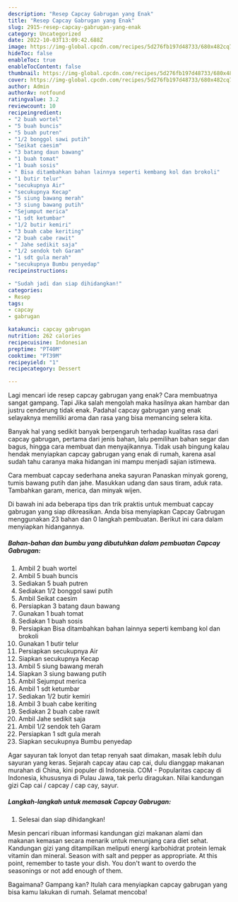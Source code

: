 ```yaml
---
description: "Resep Capcay Gabrugan yang Enak"
title: "Resep Capcay Gabrugan yang Enak"
slug: 2915-resep-capcay-gabrugan-yang-enak
category: Uncategorized
date: 2022-10-03T13:09:42.688Z
image: https://img-global.cpcdn.com/recipes/5d276fb197d48733/680x482cq70/capcay-gabrugan-foto-resep-utama.jpg
hideToc: false
enableToc: true
enableTocContent: false
thumbnail: https://img-global.cpcdn.com/recipes/5d276fb197d48733/680x482cq70/capcay-gabrugan-foto-resep-utama.jpg
cover: https://img-global.cpcdn.com/recipes/5d276fb197d48733/680x482cq70/capcay-gabrugan-foto-resep-utama.jpg
author: Admin
authorAv: notfound
ratingvalue: 3.2
reviewcount: 10
recipeingredient:
- "2 buah wortel"
- "5 buah buncis"
- "5 buah putren"
- "1/2 bonggol sawi putih"
- "Seikat caesim"
- "3 batang daun bawang"
- "1 buah tomat"
- "1 buah sosis"
- " Bisa ditambahkan bahan lainnya seperti kembang kol dan brokoli"
- "1 butir telur"
- "secukupnya Air"
- "secukupnya Kecap"
- "5 siung bawang merah"
- "3 siung bawang putih"
- "Sejumput merica"
- "1 sdt ketumbar"
- "1/2 butir kemiri"
- "3 buah cabe keriting"
- "2 buah cabe rawit"
- " Jahe sedikit saja"
- "1/2 sendok teh Garam"
- "1 sdt gula merah"
- "secukupnya Bumbu penyedap"
recipeinstructions:

- "Sudah jadi dan siap dihidangkan!"
categories:
- Resep
tags:
- capcay
- gabrugan

katakunci: capcay gabrugan 
nutrition: 262 calories
recipecuisine: Indonesian
preptime: "PT40M"
cooktime: "PT39M"
recipeyield: "1"
recipecategory: Dessert

---
```



Lagi mencari ide resep capcay gabrugan yang enak? Cara membuatnya sangat gampang. Tapi Jika salah mengolah maka hasilnya akan hambar dan justru cenderung tidak enak. Padahal capcay gabrugan yang enak selayaknya memiliki aroma dan rasa yang bisa memancing selera kita.


Banyak hal yang sedikit banyak berpengaruh terhadap kualitas rasa dari capcay gabrugan, pertama dari jenis bahan, lalu pemilihan bahan segar dan bagus, hingga cara membuat dan menyajikannya. Tidak usah bingung kalau hendak menyiapkan capcay gabrugan yang enak di rumah, karena asal sudah tahu caranya maka hidangan ini mampu menjadi sajian istimewa.

Cara membuat capcay sederhana aneka sayuran Panaskan minyak goreng, tumis bawang putih dan jahe. Masukkan udang dan saus tiram, aduk rata. Tambahkan garam, merica, dan minyak wijen.


Di bawah ini ada beberapa tips dan trik praktis untuk membuat capcay gabrugan yang siap dikreasikan. Anda bisa menyiapkan Capcay Gabrugan menggunakan 23 bahan dan 0 langkah pembuatan. Berikut ini cara dalam menyiapkan hidangannya.

<!--inarticleads1-->

##### Bahan-bahan dan bumbu yang dibutuhkan dalam pembuatan Capcay Gabrugan:

1. Ambil 2 buah wortel
1. Ambil 5 buah buncis
1. Sediakan 5 buah putren
1. Sediakan 1/2 bonggol sawi putih
1. Ambil Seikat caesim
1. Persiapkan 3 batang daun bawang
1. Gunakan 1 buah tomat
1. Sediakan 1 buah sosis
1. Persiapkan  Bisa ditambahkan bahan lainnya seperti kembang kol dan brokoli
1. Gunakan 1 butir telur
1. Persiapkan secukupnya Air
1. Siapkan secukupnya Kecap
1. Ambil 5 siung bawang merah
1. Siapkan 3 siung bawang putih
1. Ambil Sejumput merica
1. Ambil 1 sdt ketumbar
1. Sediakan 1/2 butir kemiri
1. Ambil 3 buah cabe keriting
1. Sediakan 2 buah cabe rawit
1. Ambil  Jahe sedikit saja
1. Ambil 1/2 sendok teh Garam
1. Persiapkan 1 sdt gula merah
1. Siapkan secukupnya Bumbu penyedap


Agar sayuran tak lonyot dan tetap renyah saat dimakan, masak lebih dulu sayuran yang keras. Sejarah capcay atau cap cai, dulu dianggap makanan murahan di China, kini populer di Indonesia. COM - Popularitas capcay di Indonesia, khususnya di Pulau Jawa, tak perlu diragukan. Nilai kandungan gizi Cap cai / capcay / cap cay, sayur. 

<!--inarticleads2-->

##### Langkah-langkah untuk memasak Capcay Gabrugan:


1. Selesai dan siap dihidangkan!

Mesin pencari ribuan informasi kandungan gizi makanan alami dan makanan kemasan secara menarik untuk menunjang cara diet sehat. Kandungan gizi yang ditampilkan meliputi energi karbohidrat protein lemak vitamin dan mineral. Season with salt and pepper as appropriate. At this point, remember to taste your dish. You don&#39;t want to overdo the seasonings or not add enough of them. 

Bagaimana? Gampang kan? Itulah cara menyiapkan capcay gabrugan yang bisa kamu lakukan di rumah. Selamat mencoba!
